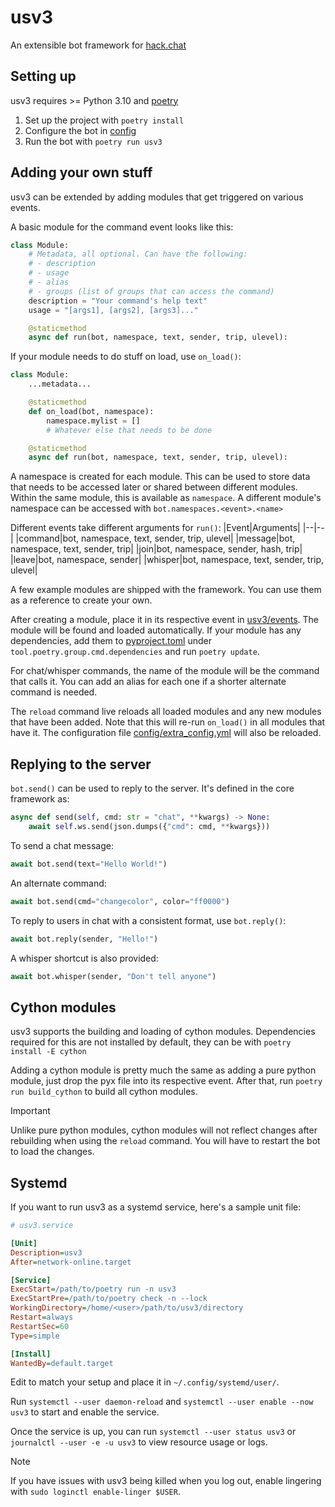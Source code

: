 # usv3
An extensible bot framework for [hack.chat](https://hack.chat)


## Setting up
usv3 requires >= Python 3.10 and [poetry](https://python-poetry.org/)
1. Set up the project with `poetry install`
3. Configure the bot in [config](config)
4. Run the bot with `poetry run usv3`


## Adding your own stuff
usv3 can be extended by adding modules that get triggered on various events.

A basic module for the command event looks like this:
```python
class Module:
    # Metadata, all optional. Can have the following:
    # - description
    # - usage
    # - alias
    # - groups (list of groups that can access the command)
    description = "Your command's help text"
    usage = "[args1], [args2], [args3]..."

    @staticmethod
    async def run(bot, namespace, text, sender, trip, ulevel):
```
If your module needs to do stuff on load, use `on_load()`:
```python
class Module:
    ...metadata...

    @staticmethod
    def on_load(bot, namespace):
        namespace.mylist = []
        # Whatever else that needs to be done

    @staticmethod
    async def run(bot, namespace, text, sender, trip, ulevel):
```

A namespace is created for each module. This can be used to store data that needs to be accessed later or shared between different modules. Within the same module, this is available as `namespace`. A different module's namespace can be accessed with `bot.namespaces.<event>.<name>`


Different events take different arguments for `run()`:
|Event|Arguments|
|--|--|
|command|bot, namespace, text, sender, trip, ulevel|
|message|bot, namespace, text, sender, trip|
|join|bot, namespace, sender, hash, trip|
|leave|bot, namespace, sender|
|whisper|bot, namespace, text, sender, trip, ulevel|

A few example modules are shipped with the framework. You can use them as a reference to create your own.

After creating a module, place it in its respective event in [usv3/events](usv3/events). The module will be found and loaded automatically. If your module has any dependencies, add them to [pyproject.toml](pyproject.toml) under `tool.poetry.group.cmd.dependencies` and run `poetry update`.

For chat/whisper commands, the name of the module will be the command that calls it. You can add an alias for each one if a shorter alternate command is needed.

The `reload` command live reloads all loaded modules and any new modules that have been added. Note that this will re-run `on_load()` in all modules that have it. The configuration file [config/extra_config.yml](config/extra_config.yml) will also be reloaded.


## Replying to the server
`bot.send()` can be used to reply to the server. It's defined in the core framework as:
```python
async def send(self, cmd: str = "chat", **kwargs) -> None:
    await self.ws.send(json.dumps({"cmd": cmd, **kwargs}))
```
To send a chat message:
```python
await bot.send(text="Hello World!")
```
An alternate command:
```python
await bot.send(cmd="changecolor", color="ff0000")
```
To reply to users in chat with a consistent format, use `bot.reply()`:
```python
await bot.reply(sender, "Hello!")
```
A whisper shortcut is also provided:
```python
await bot.whisper(sender, "Don't tell anyone")
```


## Cython modules
usv3 supports the building and loading of cython modules. Dependencies required for this are not installed by default, they can be with `poetry install -E cython`

Adding a cython module is pretty much the same as adding a pure python module, just drop the pyx file into its respective event. After that, run `poetry run build_cython` to build all cython modules.

> [!IMPORTANT]
> Unlike pure python modules, cython modules will not reflect changes after rebuilding when using the `reload` command. You will have to restart the bot to load the changes.


## Systemd
If you want to run usv3 as a systemd service, here's a sample unit file:
```ini
# usv3.service

[Unit]
Description=usv3
After=network-online.target

[Service]
ExecStart=/path/to/poetry run -n usv3
ExecStartPre=/path/to/poetry check -n --lock
WorkingDirectory=/home/<user>/path/to/usv3/directory
Restart=always
RestartSec=60
Type=simple

[Install]
WantedBy=default.target
```
Edit to match your setup and place it in `~/.config/systemd/user/`.

Run `systemctl --user daemon-reload` and `systemctl --user enable --now usv3` to start and enable the service.

Once the service is up, you can run `systemctl --user status usv3` or `journalctl --user -e -u usv3` to view resource usage or logs.

> [!NOTE]
> If you have issues with usv3 being killed when you log out, enable lingering with `sudo loginctl enable-linger $USER`.
